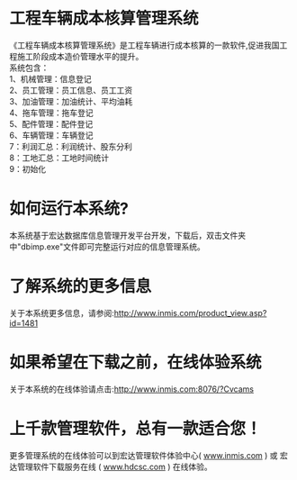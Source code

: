 # 工程车辆成本核算管理系统

《工程车辆成本核算管理系统》是工程车辆进行成本核算的一款软件,促进我国工程施工阶段成本造价管理水平的提升。  
 系统包含：  
 1、机械管理：信息登记   
 2、员工管理：员工信息、员工工资   
 3、加油管理：加油统计、平均油耗   
 4、拖车管理：拖车登记   
 5、配件管理：配件登记   
 6、车辆管理：车辆登记   
 7：利润汇总：利润统计、股东分利   
 8：工地汇总：工地时间统计   
 9：初始化 

# 如何运行本系统?

本系统基于宏达数据库信息管理开发平台开发，下载后，双击文件夹中"dbimp.exe"文件即可完整运行对应的信息管理系统。

# 了解系统的更多信息

关于本系统更多信息，请参阅:http://www.inmis.com/product_view.asp?id=1481

# 如果希望在下载之前，在线体验系统

关于本系统的在线体验请点击:http://www.inmis.com:8076/?Cvcams

# 上千款管理软件，总有一款适合您！

更多管理系统的在线体验可以到宏达管理软件体验中心( www.inmis.com ) 或 宏达管理软件下载服务在线 ( www.hdcsc.com ) 在线体验。

